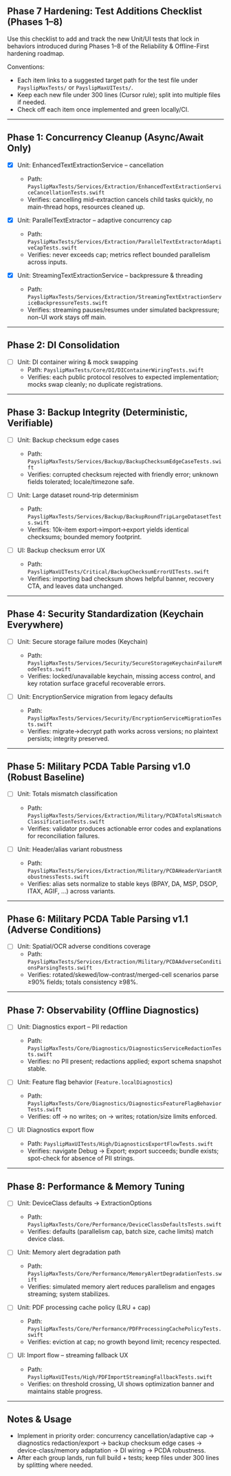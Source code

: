 ## Phase 7 Hardening: Test Additions Checklist (Phases 1–8)

Use this checklist to add and track the new Unit/UI tests that lock in behaviors introduced during Phases 1–8 of the Reliability & Offline-First hardening roadmap.

Conventions:
- Each item links to a suggested target path for the test file under `PayslipMaxTests/` or `PayslipMaxUITests/`.
- Keep each new file under 300 lines (Cursor rule); split into multiple files if needed.
- Check off each item once implemented and green locally/CI.

---

## Phase 1: Concurrency Cleanup (Async/Await Only)

- [x] Unit: EnhancedTextExtractionService – cancellation
  - Path: `PayslipMaxTests/Services/Extraction/EnhancedTextExtractionServiceCancellationTests.swift`
  - Verifies: cancelling mid-extraction cancels child tasks quickly, no main-thread hops, resources cleaned up.

- [x] Unit: ParallelTextExtractor – adaptive concurrency cap
  - Path: `PayslipMaxTests/Services/Extraction/ParallelTextExtractorAdaptiveCapTests.swift`
  - Verifies: never exceeds cap; metrics reflect bounded parallelism across inputs.

- [x] Unit: StreamingTextExtractionService – backpressure & threading
  - Path: `PayslipMaxTests/Services/Extraction/StreamingTextExtractionServiceBackpressureTests.swift`
  - Verifies: streaming pauses/resumes under simulated backpressure; non-UI work stays off main.

---

## Phase 2: DI Consolidation

- [ ] Unit: DI container wiring & mock swapping
  - Path: `PayslipMaxTests/Core/DI/DIContainerWiringTests.swift`
  - Verifies: each public protocol resolves to expected implementation; mocks swap cleanly; no duplicate registrations.

---

## Phase 3: Backup Integrity (Deterministic, Verifiable)

- [ ] Unit: Backup checksum edge cases
  - Path: `PayslipMaxTests/Services/Backup/BackupChecksumEdgeCaseTests.swift`
  - Verifies: corrupted checksum rejected with friendly error; unknown fields tolerated; locale/timezone safe.

- [ ] Unit: Large dataset round-trip determinism
  - Path: `PayslipMaxTests/Services/Backup/BackupRoundTripLargeDatasetTests.swift`
  - Verifies: 10k-item export→import→export yields identical checksums; bounded memory footprint.

- [ ] UI: Backup checksum error UX
  - Path: `PayslipMaxUITests/Critical/BackupChecksumErrorUITests.swift`
  - Verifies: importing bad checksum shows helpful banner, recovery CTA, and leaves data unchanged.

---

## Phase 4: Security Standardization (Keychain Everywhere)

- [ ] Unit: Secure storage failure modes (Keychain)
  - Path: `PayslipMaxTests/Services/Security/SecureStorageKeychainFailureModeTests.swift`
  - Verifies: locked/unavailable keychain, missing access control, and key rotation surface graceful recoverable errors.

- [ ] Unit: EncryptionService migration from legacy defaults
  - Path: `PayslipMaxTests/Services/Security/EncryptionServiceMigrationTests.swift`
  - Verifies: migrate→decrypt path works across versions; no plaintext persists; integrity preserved.

---

## Phase 5: Military PCDA Table Parsing v1.0 (Robust Baseline)

- [ ] Unit: Totals mismatch classification
  - Path: `PayslipMaxTests/Services/Extraction/Military/PCDATotalsMismatchClassificationTests.swift`
  - Verifies: validator produces actionable error codes and explanations for reconciliation failures.

- [ ] Unit: Header/alias variant robustness
  - Path: `PayslipMaxTests/Services/Extraction/Military/PCDAHeaderVariantRobustnessTests.swift`
  - Verifies: alias sets normalize to stable keys (BPAY, DA, MSP, DSOP, ITAX, AGIF, …) across variants.

---

## Phase 6: Military PCDA Table Parsing v1.1 (Adverse Conditions)

- [ ] Unit: Spatial/OCR adverse conditions coverage
  - Path: `PayslipMaxTests/Services/Extraction/Military/PCDAAdverseConditionsParsingTests.swift`
  - Verifies: rotated/skewed/low-contrast/merged-cell scenarios parse ≥90% fields; totals consistency ≥98%.

---

## Phase 7: Observability (Offline Diagnostics)

- [ ] Unit: Diagnostics export – PII redaction
  - Path: `PayslipMaxTests/Core/Diagnostics/DiagnosticsServiceRedactionTests.swift`
  - Verifies: no PII present; redactions applied; export schema snapshot stable.

- [ ] Unit: Feature flag behavior (`Feature.localDiagnostics`)
  - Path: `PayslipMaxTests/Core/Diagnostics/DiagnosticsFeatureFlagBehaviorTests.swift`
  - Verifies: off → no writes; on → writes; rotation/size limits enforced.

- [ ] UI: Diagnostics export flow
  - Path: `PayslipMaxUITests/High/DiagnosticsExportFlowTests.swift`
  - Verifies: navigate Debug → Export; export succeeds; bundle exists; spot-check for absence of PII strings.

---

## Phase 8: Performance & Memory Tuning

- [ ] Unit: DeviceClass defaults → ExtractionOptions
  - Path: `PayslipMaxTests/Core/Performance/DeviceClassDefaultsTests.swift`
  - Verifies: defaults (parallelism cap, batch size, cache limits) match device class.

- [ ] Unit: Memory alert degradation path
  - Path: `PayslipMaxTests/Core/Performance/MemoryAlertDegradationTests.swift`
  - Verifies: simulated memory alert reduces parallelism and engages streaming; system stabilizes.

- [ ] Unit: PDF processing cache policy (LRU + cap)
  - Path: `PayslipMaxTests/Core/Performance/PDFProcessingCachePolicyTests.swift`
  - Verifies: eviction at cap; no growth beyond limit; recency respected.

- [ ] UI: Import flow – streaming fallback UX
  - Path: `PayslipMaxUITests/High/PDFImportStreamingFallbackTests.swift`
  - Verifies: on threshold crossing, UI shows optimization banner and maintains stable progress.

---

## Notes & Usage

- Implement in priority order: concurrency cancellation/adaptive cap → diagnostics redaction/export → backup checksum edge cases → device-class/memory adaptation → DI wiring → PCDA robustness.
- After each group lands, run full build + tests; keep files under 300 lines by splitting where needed.



